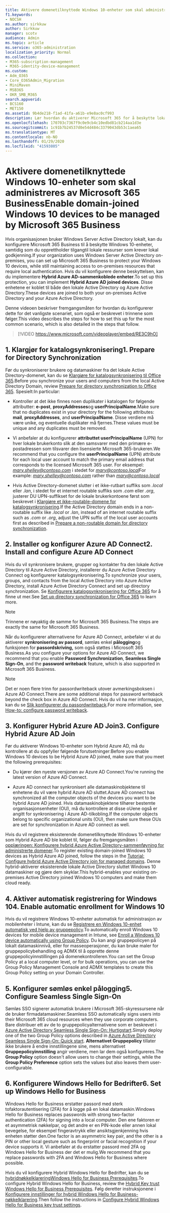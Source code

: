 ```yaml
---
title: Aktivere domenetilknyttede Windows 10-enheter som skal administreres av Microsoft 365 Business
f1.keywords:
- NOCSH
ms.author: sirkkuw
author: Sirkkuw
manager: scotv
audience: Admin
ms.topic: article
ms.service: o365-administration
localization_priority: Normal
ms.collection:
- M365-subscription-management
- M365-identity-device-management
ms.custom:
- Adm_O365
- Core_O365Admin_Migration
- MiniMaven
- MSB365
- OKR_SMB_M365
search.appverid:
- BCS160
- MET150
ms.assetid: 9b4de218-f1ad-41fa-a61b-e9e8ac0cf993
description: Lær hvordan du aktiverer Microsoft 365 for å beskytte lokale Active Directory-tilknyttede Windows 10-enheter.
ms.openlocfilehash: 170703c7367f9c0e9cb4c10edbd81cb214aa1d3e
ms.sourcegitcommit: 1c91b7b24537d0e54d484c3379043db53c1aea65
ms.translationtype: MT
ms.contentlocale: nb-NO
ms.lasthandoff: 01/29/2020
ms.locfileid: "41593805"
---
```

# <a name="enable-domain-joined-windows-10-devices-to-be-managed-by-microsoft-365-business"></a><span data-ttu-id="3d969-103">Aktivere domenetilknyttede Windows 10-enheter som skal administreres av Microsoft 365 Business</span><span class="sxs-lookup"><span data-stu-id="3d969-103">Enable domain-joined Windows 10 devices to be managed by Microsoft 365 Business</span></span>

<span data-ttu-id="3d969-104">Hvis organisasjonen bruker Windows Server Active Directory lokalt, kan du konfigurere Microsoft 365 Business til å beskytte Windows 10-enheter, samtidig som du opprettholder tilgangtil lokale ressurser som krever lokal godkjenning.</span><span class="sxs-lookup"><span data-stu-id="3d969-104">If your organization uses Windows Server Active Directory on-premises, you can set up Microsoft 365 Business to protect your Windows 10 devices, while still maintaining access to on-premises resources that require local authentication.</span></span>
<span data-ttu-id="3d969-105">Hvis du vil konfigurere denne beskyttelsen, kan du implementere **Hybrid Azure AD-sammenkoblede enheter**.</span><span class="sxs-lookup"><span data-stu-id="3d969-105">To set up this protection, you can implement **Hybrid Azure AD joined devices**.</span></span> <span data-ttu-id="3d969-106">Disse enhetene er koblet til både den lokale Active Directory og Azure Active Directory.</span><span class="sxs-lookup"><span data-stu-id="3d969-106">These devices are joined to both your on-premises Active Directory and your Azure Active Directory.</span></span>

<span data-ttu-id="3d969-107">Denne videoen beskriver fremgangsmåten for hvordan du konfigurerer dette for det vanligste scenariet, som også er beskrevet i trinnene som følger.</span><span class="sxs-lookup"><span data-stu-id="3d969-107">This video describes the steps for how to set this up for the most common scenario, which is also detailed in the steps that follow.</span></span>

> [!VIDEO https://www.microsoft.com/videoplayer/embed/RE3C9hO]
  

## <a name="1-prepare-for-directory-synchronization"></a><span data-ttu-id="3d969-108">1. Klargjør for katalogsynkronisering</span><span class="sxs-lookup"><span data-stu-id="3d969-108">1. Prepare for Directory Synchronization</span></span> 

<span data-ttu-id="3d969-109">Før du synkroniserer brukere og datamaskiner fra det lokale Active Directory-domenet, kan du se [Klargjøre for katalogsynkronisering til Office 365](https://docs.microsoft.com/office365/enterprise/prepare-for-directory-synchronization).</span><span class="sxs-lookup"><span data-stu-id="3d969-109">Before you synchronize your users and computers from the local Active Directory Domain, review [Prepare for directory synchronization to Office 365](https://docs.microsoft.com/office365/enterprise/prepare-for-directory-synchronization).</span></span> <span data-ttu-id="3d969-110">Spesielt:</span><span class="sxs-lookup"><span data-stu-id="3d969-110">In particular:</span></span>

   - <span data-ttu-id="3d969-111">Kontroller at det ikke finnes noen duplikater i katalogen for følgende attributter: **e-post**, **proxyAddresses**og **userPrincipalName**.</span><span class="sxs-lookup"><span data-stu-id="3d969-111">Make sure that no duplicates exist in your directory for the following attributes: **mail**, **proxyAddresses**, and **userPrincipalName**.</span></span> <span data-ttu-id="3d969-112">Disse verdiene må være unike, og eventuelle duplikater må fjernes.</span><span class="sxs-lookup"><span data-stu-id="3d969-112">These values must be unique and any duplicates must be removed.</span></span>
   
   - <span data-ttu-id="3d969-113">Vi anbefaler at du konfigurerer **attributtet userPrincipalName** (UPN) for hver lokale brukerkonto slik at den samsvarer med den primære e-postadressen som tilsvarer den lisensierte Microsoft 365-brukeren.</span><span class="sxs-lookup"><span data-stu-id="3d969-113">We recommend that you configure the **userPrincipalName** (UPN) attribute for each local user account to match the primary email address that corresponds to the licensed Microsoft 365 user.</span></span> <span data-ttu-id="3d969-114">For eksempel: *mary.shelley@contoso.com* i stedet for *mary@contoso.local*</span><span class="sxs-lookup"><span data-stu-id="3d969-114">For example: *mary.shelley@contoso.com* rather than *mary@contoso.local*</span></span>
   
   - <span data-ttu-id="3d969-115">Hvis Active Directory-domenet slutter i et ikke-rutbart suffiks som *.local* eller *.lan*, i stedet for et internet routable suffiks som *.com* eller *.org*, justerer DU UPN-suffikset for de lokale brukerkontoene først som beskrevet i [Klargjøre et ikke-routable-domene for katalogsynkronisering](https://docs.microsoft.com/office365/enterprise/prepare-a-non-routable-domain-for-directory-synchronization).</span><span class="sxs-lookup"><span data-stu-id="3d969-115">If the Active Directory domain ends in a non-routable suffix like *.local* or *.lan*, instead of an internet routable suffix such as *.com* or *.org*, adjust the UPN suffix of the local user accounts first as described in [Prepare a non-routable domain for directory synchronization](https://docs.microsoft.com/office365/enterprise/prepare-a-non-routable-domain-for-directory-synchronization).</span></span> 

## <a name="2-install-and-configure-azure-ad-connect"></a><span data-ttu-id="3d969-116">2. Installer og konfigurer Azure AD Connect</span><span class="sxs-lookup"><span data-stu-id="3d969-116">2. Install and configure Azure AD Connect</span></span>

<span data-ttu-id="3d969-117">Hvis du vil synkronisere brukere, grupper og kontakter fra den lokale Active Directory til Azure Active Directory, installerer du Azure Active Directory Connect og konfigurerer katalogsynkronisering.</span><span class="sxs-lookup"><span data-stu-id="3d969-117">To synchronize your users, groups, and contacts from the local Active Directory into Azure Active Directory, install Azure Active Directory Connect and set up directory synchronization.</span></span> <span data-ttu-id="3d969-118">Se [Konfigurere katalogsynkronisering for Office 365](https://support.office.com/article/1b3b5318-6977-42ed-b5c7-96fa74b08846) for å finne ut mer.</span><span class="sxs-lookup"><span data-stu-id="3d969-118">See [Set up directory synchronization for Office 365](https://support.office.com/article/1b3b5318-6977-42ed-b5c7-96fa74b08846) to learn more.</span></span>

> [!NOTE]
> <span data-ttu-id="3d969-119">Trinnene er nøyaktig de samme for Microsoft 365 Business.</span><span class="sxs-lookup"><span data-stu-id="3d969-119">The steps are exactly the same for Microsoft 365 Business.</span></span> 

<span data-ttu-id="3d969-120">Når du konfigurerer alternativene for Azure AD Connect, anbefaler vi at du aktiverer **synkronisering av passord**, sømløs enkel **pålogging**og funksjonen for **passordskriving,** som også støttes i Microsoft 365 Business.</span><span class="sxs-lookup"><span data-stu-id="3d969-120">As you configure your options for Azure AD Connect, we recommend that you enable **Password Synchronization**, **Seamless Single Sign-On**, and the **password writeback** feature, which is also supported in Microsoft 365 Business.</span></span>

> [!NOTE]
> <span data-ttu-id="3d969-121">Det er noen flere trinn for passordwriteback utover avmerkingsboksen i Azure AD Connect.</span><span class="sxs-lookup"><span data-stu-id="3d969-121">There are some additional steps for password writeback beyond the check box in Azure AD Connect.</span></span> <span data-ttu-id="3d969-122">Hvis du vil ha mer informasjon, kan du se [Slik konfigurerer du passordwriteback](https://docs.microsoft.com/azure/active-directory/authentication/howto-sspr-writeback).</span><span class="sxs-lookup"><span data-stu-id="3d969-122">For more information, see [How-to: configure password writeback](https://docs.microsoft.com/azure/active-directory/authentication/howto-sspr-writeback).</span></span> 

## <a name="3-configure-hybrid-azure-ad-join"></a><span data-ttu-id="3d969-123">3. Konfigurer Hybrid Azure AD Join</span><span class="sxs-lookup"><span data-stu-id="3d969-123">3. Configure Hybrid Azure AD Join</span></span>

<span data-ttu-id="3d969-124">Før du aktiverer Windows 10-enheter som Hybrid Azure AD, må du kontrollere at du oppfyller følgende forutsetninger:</span><span class="sxs-lookup"><span data-stu-id="3d969-124">Before you enable Windows 10 devices to be Hybrid Azure AD joined, make sure that you meet the following prerequisites:</span></span>

   - <span data-ttu-id="3d969-125">Du kjører den nyeste versjonen av Azure AD Connect.</span><span class="sxs-lookup"><span data-stu-id="3d969-125">You're running the latest version of Azure AD Connect.</span></span>

   - <span data-ttu-id="3d969-126">Azure AD connect har synkronisert alle datamaskinobjektene til enhetene du vil være hybrid Azure AD sluttet.</span><span class="sxs-lookup"><span data-stu-id="3d969-126">Azure AD connect has synchronized all the computer objects of the devices you want to be hybrid Azure AD joined.</span></span> <span data-ttu-id="3d969-127">Hvis datamaskinobjektene tilhører bestemte organisasjonsenheter (OU), må du kontrollere at disse oUene også er angitt for synkronisering i Azure AD-tilkobling.</span><span class="sxs-lookup"><span data-stu-id="3d969-127">If the computer objects belong to specific organizational units (OU), then make sure these OUs are set for synchronization in Azure AD connect as well.</span></span>

<span data-ttu-id="3d969-128">Hvis du vil registrere eksisterende domenetilknyttede Windows 10-enheter som Hybrid Azure AD ble koblet til, følger du fremgangsmåten i [opplæringen: Konfigurere hybrid Azure Active Directory-sammenføyning for administrerte domener](https://docs.microsoft.com/azure/active-directory/devices/hybrid-azuread-join-managed-domains#configure-hybrid-azure-ad-join).</span><span class="sxs-lookup"><span data-stu-id="3d969-128">To register existing domain-joined Windows 10 devices as Hybrid Azure AD joined, follow the steps in the [Tutorial: Configure hybrid Azure Active Directory join for managed domains](https://docs.microsoft.com/azure/active-directory/devices/hybrid-azuread-join-managed-domains#configure-hybrid-azure-ad-join).</span></span> <span data-ttu-id="3d969-129">Denne hybrid-aktiverer eksisterende lokale Active Directory sluttet Windows 10 datamaskiner og gjøre dem skyklar.</span><span class="sxs-lookup"><span data-stu-id="3d969-129">This hybrid-enables your existing on-premises Active Directory joined Windows 10 computers and make them cloud ready.</span></span>
    
## <a name="4-enable-automatic-enrollment-for-windows-10"></a><span data-ttu-id="3d969-130">4. Aktiver automatisk registrering for Windows 10</span><span class="sxs-lookup"><span data-stu-id="3d969-130">4. Enable automatic enrollment for Windows 10</span></span>

 <span data-ttu-id="3d969-131">Hvis du vil registrere Windows 10-enheter automatisk for administrasjon av mobilenheter i Intune, kan du se [Registrere en Windows 10-enhet automatisk ved hjelp av gruppepolicy](https://docs.microsoft.com/windows/client-management/mdm/enroll-a-windows-10-device-automatically-using-group-policy).</span><span class="sxs-lookup"><span data-stu-id="3d969-131">To automatically enroll Windows 10 devices for mobile device management in Intune, see [Enroll a Windows 10 device automatically using Group Policy](https://docs.microsoft.com/windows/client-management/mdm/enroll-a-windows-10-device-automatically-using-group-policy).</span></span> <span data-ttu-id="3d969-132">Du kan angi gruppepolicyen på lokalt datamaskinnivå, eller for masseoperasjoner, du kan bruke maler for gruppepolicybehandling og ADMX til å opprette denne gruppepolicyinnstillingen på domenekontrolleren.</span><span class="sxs-lookup"><span data-stu-id="3d969-132">You can set the Group Policy at a local computer level, or for bulk operations, you can use the Group Policy Management Console and ADMX templates to create this Group Policy setting on your Domain Controller.</span></span>

## <a name="5-configure-seamless-single-sign-on"></a><span data-ttu-id="3d969-133">5. Konfigurer sømløs enkel pålogging</span><span class="sxs-lookup"><span data-stu-id="3d969-133">5. Configure Seamless Single Sign-On</span></span>

  <span data-ttu-id="3d969-134">Sømløs SSO signerer automatisk brukere i Microsoft 365-skyressursene når de bruker firmadatamaskiner.</span><span class="sxs-lookup"><span data-stu-id="3d969-134">Seamless SSO automatically signs users into their Microsoft 365 cloud resources when they use corporate computers.</span></span> <span data-ttu-id="3d969-135">Bare distribuer ett av de to gruppepolicyalternativene som er beskrevet i [Azure Active Directory Seamless Single Sign-On: Hurtigstart](https://docs.microsoft.com/azure/active-directory/hybrid/how-to-connect-sso-quick-start#step-2-enable-the-feature).</span><span class="sxs-lookup"><span data-stu-id="3d969-135">Simply deploy one of the two Group Policy options described in [Azure Active Directory Seamless Single Sign-On: Quick start](https://docs.microsoft.com/azure/active-directory/hybrid/how-to-connect-sso-quick-start#step-2-enable-the-feature).</span></span> <span data-ttu-id="3d969-136">**Alternativet Gruppepolicy** tillater ikke brukere å endre innstillingene sine, mens alternativet **Gruppepolicyinnstilling** angir verdiene, men lar dem også konfigureres.</span><span class="sxs-lookup"><span data-stu-id="3d969-136">The **Group Policy** option doesn't allow users to change their settings, while the **Group Policy Preference** option sets the values but also leaves them user-configurable.</span></span>

## <a name="6-set-up-windows-hello-for-business"></a><span data-ttu-id="3d969-137">6. Konfigurere Windows Hello for Bedrifter</span><span class="sxs-lookup"><span data-stu-id="3d969-137">6. Set up Windows Hello for Business</span></span>

 <span data-ttu-id="3d969-138">Windows Hello for Business erstatter passord med sterk tofaktorautentisering (2FA) for å logge på en lokal datamaskin.</span><span class="sxs-lookup"><span data-stu-id="3d969-138">Windows Hello for Business replaces passwords with strong two-factor authentication (2FA) for signing into a local computer.</span></span> <span data-ttu-id="3d969-139">Den ene faktoren er et asymmetrisk nøkkelpar, og det andre er en PIN-kode eller annen lokal bevegelse, for eksempel fingeravtrykk eller ansiktsgjenkjenning hvis enheten støtter den.</span><span class="sxs-lookup"><span data-stu-id="3d969-139">One factor is an asymmetric key pair, and the other is a PIN or other local gesture such as fingerprint or facial recognition if your device supports it.</span></span> <span data-ttu-id="3d969-140">Vi anbefaler at du erstatter passord med 2FA og Windows Hello for Business der det er mulig.</span><span class="sxs-lookup"><span data-stu-id="3d969-140">We recommend that you replace passwords with 2FA and Windows Hello for Business where possible.</span></span>

<span data-ttu-id="3d969-141">Hvis du vil konfigurere Hybrid Windows Hello for Bedrifter, kan du se [hybridnøkkelklareringWindows Hello for Business Prerequisites](https://docs.microsoft.com/windows/security/identity-protection/hello-for-business/hello-hybrid-key-trust-prereqs).</span><span class="sxs-lookup"><span data-stu-id="3d969-141">To configure Hybrid Windows Hello for Business, review the [Hybrid Key trust Windows Hello for Business Prerequisites](https://docs.microsoft.com/windows/security/identity-protection/hello-for-business/hello-hybrid-key-trust-prereqs).</span></span> <span data-ttu-id="3d969-142">Følg deretter instruksjonene i [Konfigurere innstillinger for hybrid Windows Hello for Business-nøkkelklarering](https://docs.microsoft.com/windows/security/identity-protection/hello-for-business/hello-hybrid-key-whfb-settings).</span><span class="sxs-lookup"><span data-stu-id="3d969-142">Then follow the instructions in [Configure Hybrid Windows Hello for Business key trust settings](https://docs.microsoft.com/windows/security/identity-protection/hello-for-business/hello-hybrid-key-whfb-settings).</span></span> 
